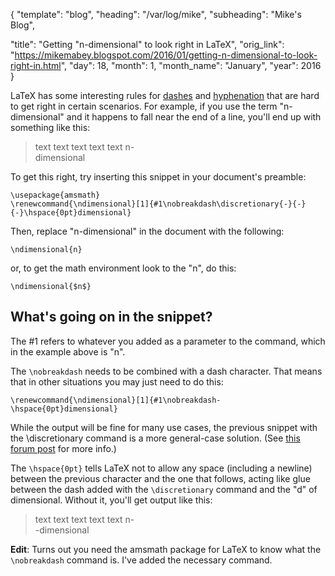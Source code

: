 {
  "template": "blog",
  "heading": "/var/log/mike",
  "subheading": "Mike's Blog",

  "title": "Getting \"n-dimensional\" to look right in LaTeX",
  "orig_link": "https://mikemabey.blogspot.com/2016/01/getting-n-dimensional-to-look-right-in.html",
  "day": 18,
  "month": 1,
  "month_name": "January",
  "year": 2016
}

LaTeX has some interesting rules for [dashes](https://en.wikibooks.org/wiki/LaTeX/Text_Formatting#Dashes_and_hyphens)
and [hyphenation](https://en.wikibooks.org/wiki/LaTeX/Text_Formatting#Hyphenation) that are hard to get right in certain
scenarios. For example, if you use the term "n-dimensional" and it happens to fall near the end of a line, you'll end up
with something like this:

> text text text text text n-<br />
  dimensional

To get this right, try inserting this snippet in your document's preamble:

```
\usepackage{amsmath}
\renewcommand{\ndimensional}[1]{#1\nobreakdash\discretionary{-}{-}{-}\hspace{0pt}dimensional}
```

Then, replace "n-dimensional" in the document with the following:
```
\ndimensional{n}
```
or, to get the math environment look to the "n", do this:
```
\ndimensional{$n$}
```

## What's going on in the snippet?

The #1 refers to whatever you added as a parameter to the command, which in the example above is "n".

The `\nobreakdash` needs to be combined with a dash character. That means that in other situations you may just need to do this:
```
\renewcommand{\ndimensional}[1]{#1\nobreakdash-\hspace{0pt}dimensional}
```
While the output will be fine for many use cases, the previous snippet with the \discretionary command is a more
general-case solution. (See [this forum post](http://latex-community.org/forum/viewtopic.php?f=44&t=5673) for more info.)

The `\hspace{0pt}` tells LaTeX not to allow any space (including a newline) between the previous character and the one
that follows, acting like glue between the dash added with the `\discretionary` command and the "d" of dimensional.
Without it, you'll get output like this:

> text text text text text n-<br />
  -dimensional

**Edit**: Turns out you need the amsmath package for LaTeX to know what the `\nobreakdash` command is. I've added the
necessary command.
